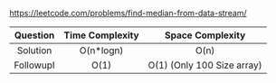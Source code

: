 https://leetcode.com/problems/find-median-from-data-stream/

| Question  | Time Complexity |      Space Complexity      |
| :-------: | :-------------: | :------------------------: |
| Solution  |   O(n\*logn)    |            O(n)            |
| FollowupI |      O(1)       | O(1) (Only 100 Size array) |
